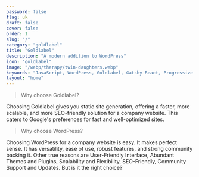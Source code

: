 ```yaml
---
password: false
flag: uk
draft: false
cover: false
order: 1
slug: "/"
category: "goldlabel"
title: "Goldlabel"
description: "A modern addition to WordPress"
icon: "goldlabel"
image: "/webp/therapy/twin-daughters.webp"
keywords: "JavaScript, WordPress, Goldlabel, Gatsby React, Progressive Web App, MUI"
layout: "home"
---
```

> Why choose Goldlabel?

Choosing Goldlabel gives you static site generation, offering a faster, more scalable, and more SEO-friendly solution for a company website. This caters to Google's preferences for fast and well-optimized sites. 

> Why choose WordPress? 

Choosing WordPress for a company website is easy. It makes perfect sense. It has versatility, ease of use, robust features, and strong community backing it. Other true reasons are User-Friendly Interface, Abundant Themes and Plugins, Scalability and Flexibility, SEO-Friendly, Community Support and Updates.  But is it the right choice?

